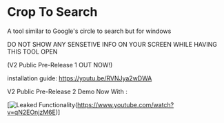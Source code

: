 # Crop To Search

A tool similar to Google's circle to search but for windows 

DO NOT SHOW ANY SENSETIVE INFO ON YOUR SCREEN WHILE HAVING THIS TOOL OPEN

(V2 Public Pre-Release 1 OUT NOW!)

installation guide: https://youtu.be/RVNJya2wDWA

V2 Public Pre-Release 2 Demo Now With :

[![Leaked Functionality](https://img.youtube.com/vi/qN2EOnjzM6E/0.jpg)(https://www.youtube.com/watch?v=qN2EOnjzM6E)]
